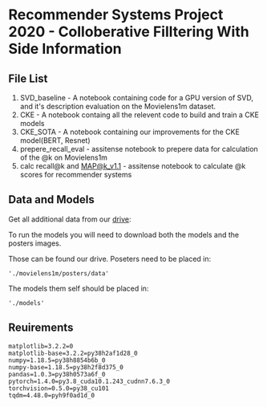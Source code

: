 # Recommender Systems Project 2020 - Colloberative Filltering With Side Information
## File List
1. SVD_baseline - A notebook containing code for a GPU version of SVD,
    and it's description evaluation on the Movielens1m dataset.
2. CKE - A notebook containg all the relevent code to build and train a CKE models
3. CKE_SOTA - A notebook containing our improvements for the CKE model(BERT, Resnet)
4. prepere_recall_eval - assitense notebook to prepere data for calculation of the
    @k on Movielens1m
5. calc recall@k and MAP@k_v1.1 - assitense notebook to calculate @k scores for
    recommender systems

## Data and Models
Get all additional data from our [drive](https://drive.google.com/drive/folders/1sr4tUfyMHK1b5Ct3wGEBgNEW8_DHDlXH?usp=sharing
):

To run the models you will need to download both the models and the posters images.

Those can be found our drive. Poseters need to be placed in:
```
'./movielens1m/posters/data'
```
The models them self should be placed in:
```
'./models'
```

## Reuirements
```
matplotlib=3.2.2=0
matplotlib-base=3.2.2=py38h2af1d28_0
numpy=1.18.5=py38h8854b6b_0
numpy-base=1.18.5=py38h2f8d375_0
pandas=1.0.3=py38h0573a6f_0
pytorch=1.4.0=py3.8_cuda10.1.243_cudnn7.6.3_0
torchvision=0.5.0=py38_cu101
tqdm=4.48.0=pyh9f0ad1d_0
```